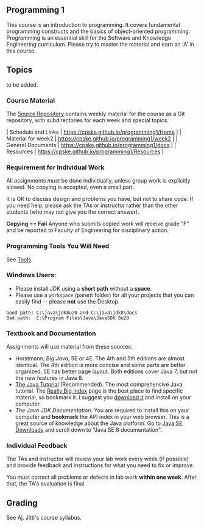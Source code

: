 ## Programming 1 

This course is an introduction to programming.  It covers fundamental programming
constructs and the basics of object-oriented programming.   Programming is an
essential skill for the Software and Knowledge Engineering curriculum. Please try
to master the material and earn an 'A' in this course.

## Topics

to be added.

### Course Material

The [Source Repository](https://github.com/cpske/programming1) contains weekly material for the course as a Git repository, with subdirectories for each week and special topics.

| Schedule and Links | https://cpske.github.io/programming1/Home |
| Material for week2 | https://cpske.github.io/programming1/week2 |
| General Documents  | https://cpske.github.io/programming1/docs  |
| Resources          | https://cpske.github.io/programming1/Resources |


### Requirement for Individual Work

All assignments *must* be done individually, unless group work is explicitly alowed.  No copying is accepted, even a small part.

It is OK to discuss design and problems you have, but not to share code.  If you need help, please ask the TAs or instructor rather than the other students (who may not give you the correct answer).

**Copying == Fail**  Anyone who submits copied work will receive grade "F" and be reported to Faculty of Engineering for disciplinary action.

### Programming Tools You Will Need

See [Tools](Tools.md).

### Windows Users:

* Please install JDK using a **short path** without a **space**.
* Please use a `workspace` (parent folder) for all your projects that you can easily find -- please **not** use the Desktop.

```
Good path: C:\java\jdk8u20 and C:\java\jdk8\docs
Bad path:  C:\Program Files\Java\JavaSDK 8u20
```

### Textbook and Documentation

Assignments will use material from these sources:

* Horstmann, *Big Java*, 5E or 4E.  The 4th and 5th editions are almost identical. The 4th edition is more concise and some parts are better organized. 5E has better page layout. Both editions cover Java 7, but not the new features in Java 8.
* [The Java Tutorial](https://docs.oracle.com/javase/tutorial/) (Recommended). The most comprehensive Java tutorial.  The [Really Big Index](https://docs.oracle.com/javase/tutorial/reallybigindex.html) page is the best place to find specific material, so bookmark it.  I suggest you [download it](http://www.oracle.com/technetwork/java/javase/java-tutorial-downloads-2005894.html) and install on your computer. 
* *The Java JDK Documentation*. You are required to install this on your computer and **bookmark** the API index in your web browser. This is a great source of knowledge about the Java platform. Go to [Java SE Downloads](http://www.oracle.com/technetwork/java/javase/downloads/index.html) and scroll down to "Java SE 8 documentation".

### Individual Feedback

The TAs and instructor will review your lab work every week (if possible) and provide feedback and instructions for what you need to fix or improve.  

You must correct all problems or defects in lab work **within one week**.  After that, the TA's evaluation is final.

## Grading

See Aj. Jitti's course syllabus.


